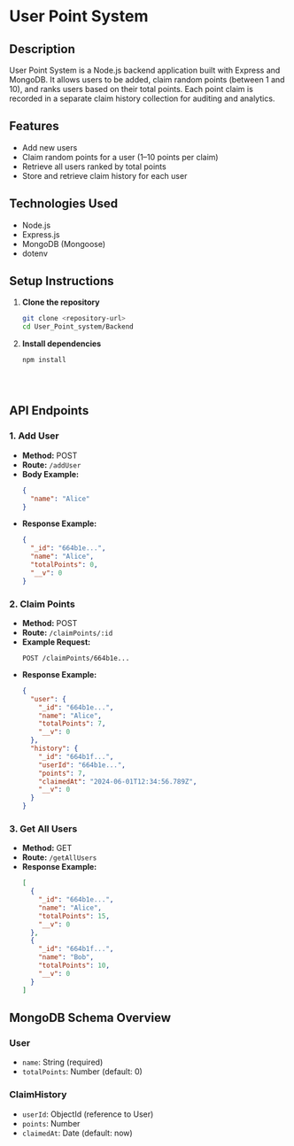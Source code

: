 # User Point System

## Description

User Point System is a Node.js backend application built with Express and MongoDB. It allows users to be added, claim random points (between 1 and 10), and ranks users based on their total points. Each point claim is recorded in a separate claim history collection for auditing and analytics.

## Features

- Add new users
- Claim random points for a user (1–10 points per claim)
- Retrieve all users ranked by total points
- Store and retrieve claim history for each user

## Technologies Used

- Node.js
- Express.js
- MongoDB (Mongoose)
- dotenv

## Setup Instructions

1. **Clone the repository**
   ```sh
   git clone <repository-url>
   cd User_Point_system/Backend
   ```

2. **Install dependencies**
   ```sh
   npm install
   ```

 
   ```



## API Endpoints

### 1. Add User

- **Method:** POST  
- **Route:** `/addUser`
- **Body Example:**
  ```json
  {
    "name": "Alice"
  }
  ```
- **Response Example:**
  ```json
  {
    "_id": "664b1e...",
    "name": "Alice",
    "totalPoints": 0,
    "__v": 0
  }
  ```

### 2. Claim Points

- **Method:** POST  
- **Route:** `/claimPoints/:id`
- **Example Request:**
  ```
  POST /claimPoints/664b1e...
  ```
- **Response Example:**
  ```json
  {
    "user": {
      "_id": "664b1e...",
      "name": "Alice",
      "totalPoints": 7,
      "__v": 0
    },
    "history": {
      "_id": "664b1f...",
      "userId": "664b1e...",
      "points": 7,
      "claimedAt": "2024-06-01T12:34:56.789Z",
      "__v": 0
    }
  }
  ```

### 3. Get All Users

- **Method:** GET  
- **Route:** `/getAllUsers`
- **Response Example:**
  ```json
  [
    {
      "_id": "664b1e...",
      "name": "Alice",
      "totalPoints": 15,
      "__v": 0
    },
    {
      "_id": "664b1f...",
      "name": "Bob",
      "totalPoints": 10,
      "__v": 0
    }
  ]
  ```

## MongoDB Schema Overview

### User

- `name`: String (required)
- `totalPoints`: Number (default: 0)

### ClaimHistory

- `userId`: ObjectId (reference to User)
- `points`: Number
- `claimedAt`: Date (default: now)






